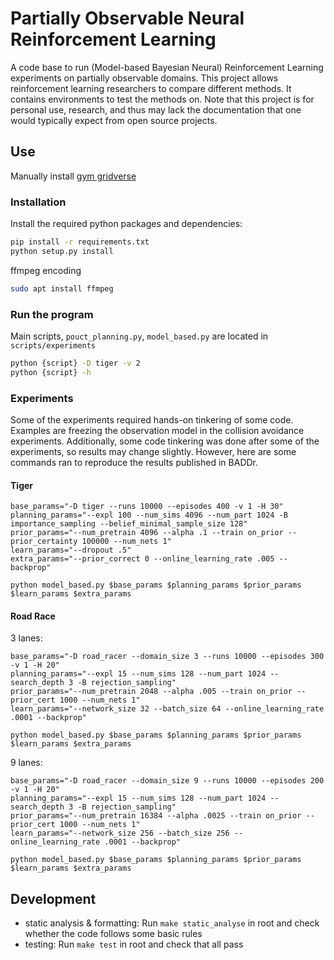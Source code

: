 # Partially Observable Neural Reinforcement Learning

A code base to run (Model-based Bayesian Neural) Reinforcement Learning
experiments on partially observable domains. This project allows reinforcement
learning researchers to compare different methods. It contains environments to
test the methods on. Note that this project is for personal use, research, and
thus may lack the documentation that one would typically expect from open
source projects.

## Use

Manually install [gym gridverse](https://github.com/abaisero/gym-gridverse)

### Installation

Install the required python packages and dependencies:

```bash
pip install -r requirements.txt
python setup.py install
```

ffmpeg encoding

```bash
sudo apt install ffmpeg
```

### Run the program

Main scripts, `pouct_planning.py`, `model_based.py` are located in
`scripts/experiments`

```bash
python {script} -D tiger -v 2
python {script} -h
```

### Experiments

Some of the experiments required hands-on tinkering of some code. Examples are
freezing the observation model in the collision avoidance experiments.
Additionally, some code tinkering was done after some of the experiments, so
results may change slightly. However, here are some commands ran to reproduce
the results published in BADDr.

#### Tiger

```shell
base_params="-D tiger --runs 10000 --episodes 400 -v 1 -H 30"
planning_params="--expl 100 --num_sims 4096 --num_part 1024 -B importance_sampling --belief_minimal_sample_size 128"
prior_params="--num_pretrain 4096 --alpha .1 --train on_prior --prior_certainty 100000 --num_nets 1"
learn_params="--dropout .5"
extra_params="--prior_correct 0 --online_learning_rate .005 --backprop"

python model_based.py $base_params $planning_params $prior_params $learn_params $extra_params
```

#### Road Race

3 lanes:

```shell
base_params="-D road_racer --domain_size 3 --runs 10000 --episodes 300 -v 1 -H 20"
planning_params="--expl 15 --num_sims 128 --num_part 1024 --search_depth 3 -B rejection_sampling"
prior_params="--num_pretrain 2048 --alpha .005 --train on_prior --prior_cert 1000 --num_nets 1"
learn_params="--network_size 32 --batch_size 64 --online_learning_rate .0001 --backprop"

python model_based.py $base_params $planning_params $prior_params $learn_params $extra_params
```

9 lanes:

```shell
base_params="-D road_racer --domain_size 9 --runs 10000 --episodes 200 -v 1 -H 20"
planning_params="--expl 15 --num_sims 128 --num_part 1024 --search_depth 3 -B rejection_sampling"
prior_params="--num_pretrain 16384 --alpha .0025 --train on_prior --prior_cert 1000 --num_nets 1"
learn_params="--network_size 256 --batch_size 256 --online_learning_rate .0001 --backprop"

python model_based.py $base_params $planning_params $prior_params $learn_params $extra_params
```

## Development

* static analysis & formatting: Run `make static_analyse` in root and check
  whether the code follows some basic rules
* testing: Run `make test` in root and check that all pass

